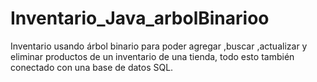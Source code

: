 # Inventario_Java_arbolBinarioo
Inventario usando árbol binario para poder agregar ,buscar ,actualizar y eliminar productos de un inventario de una tienda, todo esto también conectado con una base de datos SQL.
